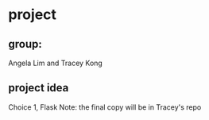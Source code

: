 # project
## group:
Angela Lim and Tracey Kong
## project idea
Choice 1, Flask
Note: the final copy will be in Tracey's repo


